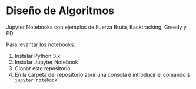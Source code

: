 # Diseño de Algoritmos
Jupyter Notebooks con ejemplos de Fuerza Bruta, Backtracking, Greedy y PD

Para levantar los notebooks:
1. Instalar Python 3.x 
2. Instalar Jupyter Notebook
3. Clonar este repositorio
4. En la carpeta del repositorio abrir una consola e introducir el comando `$ jupyter notebook`
